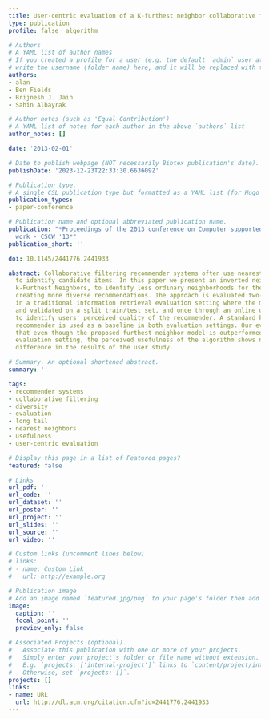 ```yaml
---
title: User-centric evaluation of a K-furthest neighbor collaborative filtering recommender
type: publication 
profile: false  algorithm

# Authors
# A YAML list of author names
# If you created a profile for a user (e.g. the default `admin` user at `content/authors/admin/`), 
# write the username (folder name) here, and it will be replaced with their full name and linked to their profile.
authors:
- alan
- Ben Fields
- Brijnesh J. Jain
- Sahin Albayrak

# Author notes (such as 'Equal Contribution')
# A YAML list of notes for each author in the above `authors` list
author_notes: []

date: '2013-02-01'

# Date to publish webpage (NOT necessarily Bibtex publication's date).
publishDate: '2023-12-23T22:33:30.663609Z'

# Publication type.
# A single CSL publication type but formatted as a YAML list (for Hugo requirements).
publication_types:
- paper-conference

# Publication name and optional abbreviated publication name.
publication: "*Proceedings of the 2013 conference on Computer supported cooperative
  work - CSCW '13*"
publication_short: ''

doi: 10.1145/2441776.2441933

abstract: Collaborative filtering recommender systems often use nearest neighbor methods
  to identify candidate items. In this paper we present an inverted neighborhood model,
  k-Furthest Neighbors, to identify less ordinary neighborhoods for the purpose of
  creating more diverse recommendations. The approach is evaluated two-fold, once
  in a traditional information retrieval evaluation setting where the model is trained
  and validated on a split train/test set, and once through an online user study (N=132)
  to identify users' perceived quality of the recommender. A standard k-nearest neighbor
  recommender is used as a baseline in both evaluation settings. Our evaluation shows
  that even though the proposed furthest neighbor model is outperformed in the traditional
  evaluation setting, the perceived usefulness of the algorithm shows no significant
  difference in the results of the user study.

# Summary. An optional shortened abstract.
summary: ''

tags:
- recommender systems
- collaborative filtering
- diversity
- evaluation
- long tail
- nearest neighbors
- usefulness
- user-centric evaluation

# Display this page in a list of Featured pages?
featured: false

# Links
url_pdf: ''
url_code: ''
url_dataset: ''
url_poster: ''
url_project: ''
url_slides: ''
url_source: ''
url_video: ''

# Custom links (uncomment lines below)
# links:
# - name: Custom Link
#   url: http://example.org

# Publication image
# Add an image named `featured.jpg/png` to your page's folder then add a caption below.
image:
  caption: ''
  focal_point: ''
  preview_only: false

# Associated Projects (optional).
#   Associate this publication with one or more of your projects.
#   Simply enter your project's folder or file name without extension.
#   E.g. `projects: ['internal-project']` links to `content/project/internal-project/index.md`.
#   Otherwise, set `projects: []`.
projects: []
links:
- name: URL
  url: http://dl.acm.org/citation.cfm?id=2441776.2441933
---
```



